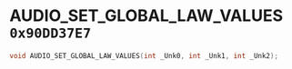# AUDIO_SET_GLOBAL_LAW_VALUES `0x90DD37E7`

```cpp
void AUDIO_SET_GLOBAL_LAW_VALUES(int _Unk0, int _Unk1, int _Unk2);
```